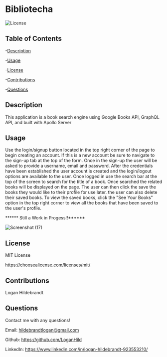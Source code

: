 
  # Bibliotecha

  ![License](https://img.shields.io/badge/license-MITLicense-success?style=plastic&logo=appveyor)

  ## Table of Contents
  -[Description](#description)

  -[Usage](#usage)

  -[License](#license)

  -[Contributions](#contributions)

  -[Questions](#questions)


  ## Description
  This application is a book search engine using Google Books API, GraphQL API, and built with Apollo Server


  ## Usage
  Use the login/signup button located in the top right corner of the page to begin creating an account. If this is a new account be sure to navigate to the sign-up tab at the top of the form. Once in the sign-up the user will be asked to provide a username, email and password. After the credentials have been established the user account is created and the login/logout options are available to the user. Once logged in use the search bar at the top of the screen to search for the title of a book. Once searched the related books will be displayed on the page. The user can then click the save the books they would like to their profile for use later. the user can also delete their saved books. To view the saved books, click the "See Your Books" option in the top right corner to view all the books that have been saved to the user's profile. 
  
  ****** Still a Work in Progess!!******
  
  ![Screenshot (17)](https://user-images.githubusercontent.com/82903685/142974070-264311f9-480a-4c9a-a7fd-6597309556f6.png)



  ## License
 
  MIT License

  <https://choosealicense.com/licenses/mit/>

  ## Contributions
  Logan Hildebrandt

  ## Questions
  Contact me with any questions!

  Email: <hildebrandtlogan@gmail.com>

  Github: <https://github.com/LoganHild>
  
  LinkedIn: <https://www.linkedin.com/in/logan-hildebrandt-923553210/>
